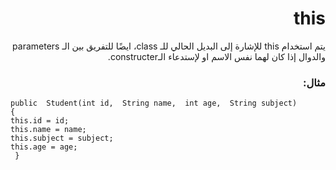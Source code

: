 # <div dir=rtl> this
<div dir=rtl>يتم استخدام this للإشارة إلى البديل الحالي للـ class، ايضًا للتفريق بين الـ parameters والدوال إذا كان لهما نفس الاسم او  لإستدعاء الـconstructer.<div>

### <div dir=rtl> مثال: <div>

<div dir=ltr>

```
public  Student(int id,  String name,  int age,  String subject)  
{  
this.id = id; 
this.name = name;
this.subject = subject;
this.age = age; 
 }
  ```
  
  <div>
